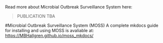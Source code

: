 Read more about Microbial Outbreak Surveillance System here:
> PUBLICATION TBA

#Microbial Outbreak Surveillance System (MOSS) 
A complete mkdocs guide for installing and using MOSS is avaliable at: https://MBHallgren.github.io/moss_mkdocs/